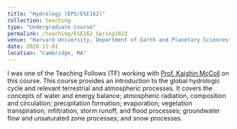 ```yaml
---
title: "Hydrology (EPS/ESE162)"
collection: teaching
type: "Undergraduate course"
permalink: /teaching/ESE162_Spring2023
venue: "Harvard University, Department of Earth and Planetary Sciences"
date: 2020-11-01
location: "Cambridge, MA"
---
```


I was one of the Teaching Follows (TF) working with [Prof. Kaighin McColl](https://www.kaighin.org/) on this course. This course provides an introduction to the global hydrologic cycle and relevant terrestrial and atmospheric processes. It covers the concepts of water and energy balance; atmospheric radiation, composition and circulation; precipitation formation; evaporation; vegetation transpiration; infiltration, storm runoff, and flood processes; groundwater flow and unsaturated zone processes; and snow processes.